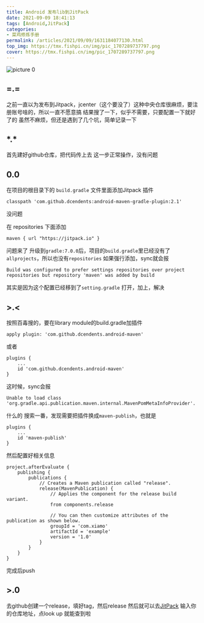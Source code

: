 ```yaml
---
title: Android 发布lib到JitPack
date: 2021-09-09 18:41:13
tags: [Android,JitPack]
categories: 
- 菜鸡修炼手册
permalink: /articles/2021/09/09/1631184077130.html
top_img: https://tmx.fishpi.cn/img/pic_1707289737797.png
cover: https://tmx.fishpi.cn/img/pic_1707289737797.png
---
```

![picture 0](https://tmx.fishpi.cn/img/pic_1707289737797.png)  


## =.= 
之前一直以为发布到Jitpack，jcenter（这个要没了）这种中央仓库很麻烦，要注册账号啥的，所以一直不愿意搞
结果搜了一下，似乎不需要，只要配置一下就好了的
虽然不麻烦，但还是遇到了几个坑，简单记录一下

## \*.\*
首先建好github仓库，把代码传上去
这一步正常操作，没有问题

## 0.0
在项目的根目录下的 `build.gradle` 文件里面添加Jitpack 插件
```
classpath 'com.github.dcendents:android-maven-gradle-plugin:2.1'
```
没问题

在 repositories 下面添加
```
maven { url "https://jitpack.io" }
```
问题来了
升级到`gradle:7.0.0`后，项目的`build.gradle`里已经没有了`allprojects`，所以也没有`repositories`
如果强行添加，sync就会报
```
Build was configured to prefer settings repositories over project repositories but repository 'maven' was added by build
```
其实是因为这个配置已经移到了`setting.gradle`
打开，加上，解决

## >.<
按照百毒搜的，要在library module的build.gradle加插件
```
apply plugin: 'com.github.dcendents.android-maven'
```
或者
```
plugins {
    ...
    id 'com.github.dcendents.android-maven'
}
```
这时候，sync会报
```
Unable to load class 'org.gradle.api.publication.maven.internal.MavenPomMetaInfoProvider'.
```
什么的
搜索一番，发现需要把插件换成`maven-publish`，也就是
```
plugins {
    ...
    id 'maven-publish'
}
```

然后配置好相关信息
```
project.afterEvaluate {
    publishing {
        publications {
            // Creates a Maven publication called "release".
            release(MavenPublication) {
                // Applies the component for the release build variant.
                from components.release

                // You can then customize attributes of the publication as shown below.
                groupId = 'com.xiamo'
                artifactId = 'example'
                version = '1.0'
            }
        }
    }
}

```
完成后push

## >.0
去github创建一个release，填好tag，然后release
然后就可以去[JitPack](https://jitpack.io/)
输入你的仓库地址，点look up
就能查到啦